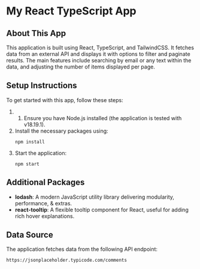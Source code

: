 # My React TypeScript App

## About This App

This application is built using React, TypeScript, and TailwindCSS. It fetches data from an external API and displays it with options to filter and paginate results. The main features include searching by email or any text within the data, and adjusting the number of items displayed per page.

## Setup Instructions

To get started with this app, follow these steps:

1. 1. Ensure you have Node.js installed (the application is tested with v18.19.1).
2. Install the necessary packages using:
   ```
   npm install
   ```
3. Start the application:
   ```
   npm start
   ```

## Additional Packages

- **lodash**: A modern JavaScript utility library delivering modularity, performance, & extras.
- **react-tooltip**: A flexible tooltip component for React, useful for adding rich hover explanations.

## Data Source

The application fetches data from the following API endpoint:

```
https://jsonplaceholder.typicode.com/comments
```
